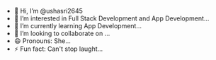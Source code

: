 - 👋 Hi, I’m @ushasri2645
- 👀 I’m interested in Full Stack Development and App Development...
- 🌱 I’m currently learning App Development...
- 💞️ I’m looking to collaborate on ...
- 😄 Pronouns: She...
- ⚡ Fun fact: Can't stop laught...

<!---
ushasri2645/ushasri2645 is a ✨ special ✨ repository because its `README.md` (this file) appears on your GitHub profile.
You can click the Preview link to take a look at your changes.
--->
